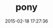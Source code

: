 ---
layout: post
title:  "pony"
repo:   "benprew/pony"
date:   2015-02-18 17:27:36
gemurl: http://github.com/benprew/pony
---